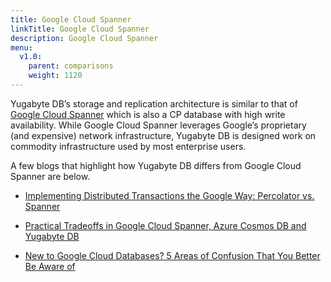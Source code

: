 ```yaml
---
title: Google Cloud Spanner
linkTitle: Google Cloud Spanner
description: Google Cloud Spanner
menu:
  v1.0:
    parent: comparisons
    weight: 1120
---
```


Yugabyte DB’s storage and replication architecture is similar to that of [Google Cloud Spanner](https://cloud.google.com/spanner/) which is also a CP database with high write availability. While Google Cloud Spanner leverages Google’s proprietary (and expensive) network infrastructure, Yugabyte DB is designed work on commodity infrastructure used by most enterprise users.

A few blogs that highlight how Yugabyte DB differs from Google Cloud Spanner are below.

- [Implementing Distributed Transactions the Google Way: Percolator vs. Spanner](https://blog.yugabyte.com/implementing-distributed-transactions-the-google-way-percolator-vs-spanner/)

- [Practical Tradeoffs in Google Cloud Spanner, Azure Cosmos DB and Yugabyte DB](https://blog.yugabyte.com/practical-tradeoffs-in-google-cloud-spanner-azure-cosmos-db-and-yugabyte-db) 

- [New to Google Cloud Databases? 5 Areas of Confusion That You Better Be Aware of](https://blog.yugabyte.com/new-to-google-cloud-databases-5-areas-of-confusion-that-you-better-be-aware-of/)
